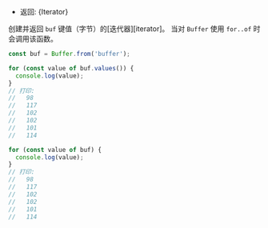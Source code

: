 <!-- YAML
added: v1.1.0
-->

* 返回: {Iterator}

创建并返回 `buf` 键值（字节）的[迭代器][iterator]。
当对 `Buffer` 使用 `for..of` 时会调用该函数。

```js
const buf = Buffer.from('buffer');

for (const value of buf.values()) {
  console.log(value);
}
// 打印:
//   98
//   117
//   102
//   102
//   101
//   114

for (const value of buf) {
  console.log(value);
}
// 打印:
//   98
//   117
//   102
//   102
//   101
//   114
```

